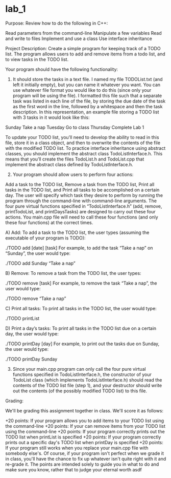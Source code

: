 # lab_1
Purpose: Review how to do the following in C++:

Read parameters from the command-line
Manipulate a few variables
Read and write to files
Implement and use a class
Use interface inheritance
 

Project Description: Create a simple program for keeping track of a TODO list.  The program allows users to add and remove items from a todo list, and to view tasks in the TODO list.

Your program should have the following functionality:

1.  It should store the tasks in a text file. I named my file TODOList.txt (and left it initially empty), but you can name it whatever you want.  You can use whatever file format you would like to do this (since only your program will be using the file).  I formatted this file such that a separate task was listed in each line of the file, by storing the due date of the task as the first word in the line, followed by a whitespace and then the task description. In this representation, an example file storing a TODO list with 3 tasks in it would look like this:

Sunday Take a nap
Tuesday Go to class
Thursday Complete Lab 1

To update your TODO list, you’ll need to develop the ability to read in this file, store it in a class object, and then to overwrite the contents of the file with the modified TODO list.  To practice interface inheritance using abstract classes, you should implement the abstract class TodoListInterface.h.  This means that you’ll create the files TodoList.h and TodoList.cpp that implement the abstract class defined by TodoListInterface.h.

 

2.  Your program should allow users to perform four actions:

Add a task to the TODO list,
Remove a task from the TODO list,
Print all tasks in the TODO list, and 
Print all tasks to be accomplished on a certain day.
The user will specify which task they desire to perform by running the program through the command-line with command-line arguments.  The four pure virtual functions specified in “TodoListInterface.h” (add, remove, printTodoList, and printDaysTasks) are designed to carry out these four actions.  You main.cpp file will need to call these four functions (and only these four functions) at the correct times. 

A) Add: To add a task to the TODO list, the user types (assuming the executable of your program is TODO):

./TODO add [date] [task]
For example, to add the task “Take a nap” on “Sunday”, the user would type:

./TODO add Sunday “Take a nap”
 

B) Remove: To remove a task from the TODO list, the user types:

./TODO remove [task]
For example, to remove the task “Take a nap”, the user would type:

./TODO remove “Take a nap”
 

C) Print all tasks: To print all tasks in the TODO list, the user would type:

./TODO printList
 

D) Print a day’s tasks: To print all tasks in the TODO list due on a certain day, the user would type:

./TODO printDay [day]
For example, to print out the tasks due on Sunday, the user would type:

./TODO printDay Sunday
 

3.  Since your main.cpp program can only call the four pure virtual functions specified in TodoListInterface.h, the constructor of your TodoList class (which implements TodoListInterface.h) should read the contents of the TODO list file (step 1), and your destructor should write out the contents (of the possibly modified TODO list) to this file.

 

Grading:

We'll be grading this assignment together in class.  We'll score it as follows:

+20 points: If your program allows you to add items to your TODO list using the command-line
+20 points: If your can remove items from your TODO list using the command-line
+20 points: If your program correctly prints out the TODO list when printList is specified
+20 points: If your program correctly prints out a specific day's TODO list when printDay is specified
+20 points: If your program still works when you replace your main.cpp file with somebody else's.
Of course, if your program isn't perfect when we grade it in class, you'll have the chance to fix up whatever isn't quite right with it and re-grade it.  The points are intended solely to guide you in what to do and make sure you know, rather that to judge your eternal worth
asdf